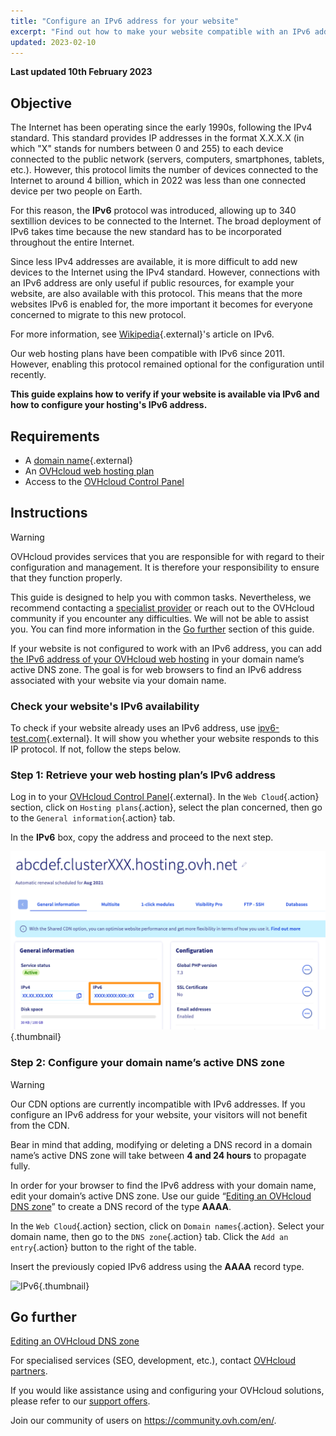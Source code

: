 ```yaml
---
title: "Configure an IPv6 address for your website"
excerpt: "Find out how to make your website compatible with an IPv6 address"
updated: 2023-02-10
---
```


**Last updated 10th February 2023**

## Objective

The Internet has been operating since the early 1990s, following the IPv4 standard. This standard provides IP addresses in the format X.X.X.X (in which "X" stands for numbers between 0 and 255) to each device connected to the public network (servers, computers, smartphones, tablets, etc.). However, this protocol limits the number of devices connected to the Internet to around 4 billion, which in 2022 was less than one connected device per two people on Earth.

For this reason, the **IPv6** protocol was introduced, allowing up to 340 sextillion devices to be connected to the Internet. The broad deployment of IPv6 takes time because the new standard has to be incorporated throughout the entire Internet.

Since less IPv4 addresses are available, it is more difficult to add new devices to the Internet using the IPv4 standard. However, connections with an IPv6 address are only useful if public resources, for example your website, are also available with this protocol. This means that the more websites IPv6 is enabled for, the more important it becomes for everyone concerned to migrate to this new protocol.

For more information, see [Wikipedia](https://en.wikipedia.org/wiki/IPv6){.external}'s article on IPv6.

Our web hosting plans have been compatible with IPv6 since 2011. However, enabling this protocol remained optional for the configuration until recently. 

**This guide explains how to verify if your website is available via IPv6 and how to configure your hosting's IPv6 address.**

## Requirements

- A [domain name](https://www.ovhcloud.com/en-ie/domains/){.external}
- An [OVHcloud web hosting plan](https://www.ovhcloud.com/en-ie/web-hosting/)
- Access to the [OVHcloud Control Panel](https://www.ovh.com/auth/?action=gotomanager&from=https://www.ovh.ie/&ovhSubsidiary=ie)

## Instructions

> [!warning]
>
> OVHcloud provides services that you are responsible for with regard to their configuration and management. It is therefore your responsibility to ensure that they function properly.
>
> This guide is designed to help you with common tasks. Nevertheless, we recommend contacting a [specialist provider](https://partner.ovhcloud.com/en-ie/directory/) or reach out to the OVHcloud community if you encounter any difficulties. We will not be able to assist you. You can find more information in the [Go further](#go-further) section of this guide.
>

If your website is not configured to work with an IPv6 address, you can add [the IPv6 address of your OVHcloud web hosting](/pages/web/hosting/clusters_and_shared_hosting_IP) in your domain name’s active DNS zone. The goal is for web browsers to find an IPv6 address associated with your website via your domain name.

### Check your website's IPv6 availability

To check if your website already uses an IPv6 address, use [ipv6-test.com](https://ipv6-test.com/validate.php){.external}. It will show you whether your website responds to this IP protocol. If not, follow the steps below.

### Step 1: Retrieve your web hosting plan’s IPv6 address

Log in to your [OVHcloud Control Panel](https://www.ovh.com/auth/?action=gotomanager&from=https://www.ovh.ie/&ovhSubsidiary=ie){.external}. In the `Web Cloud`{.action} section, click on `Hosting plans`{.action}, select the plan concerned, then go to the `General information`{.action} tab.

In the **IPv6** box, copy the address and proceed to the next step.

![IPv6](images/ipv6_01.png){.thumbnail}

### Step 2: Configure your domain name’s active DNS zone

> [!warning]
>
> Our CDN options are currently incompatible with IPv6 addresses. If you configure an IPv6 address for your website, your visitors will not benefit from the CDN.
>
> Bear in mind that adding, modifying or deleting a DNS record in a domain name’s active DNS zone will take between **4 and 24 hours** to propagate fully.
>

In order for your browser to find the IPv6 address with your domain name, edit your domain’s active DNS zone. Use our guide “[Editing an OVHcloud DNS zone](/pages/web/domains/dns_zone_edit#edit-your-domain-names-ovhcloud-dns-zone)” to create a DNS record of the type **AAAA**.

In the `Web Cloud`{.action} section, click on `Domain names`{.action}. Select your domain name, then go to the `DNS zone`{.action} tab. Click the `Add an entry`{.action} button to the right of the table. 

Insert the previously copied IPv6 address using the **AAAA** record type.

![IPv6](images/ipv6_02.png){.thumbnail}

## Go further <a name="go-further"></a>

[Editing an OVHcloud DNS zone](/pages/web/domains/dns_zone_edit#edit-your-domain-names-ovhcloud-dns-zone)

For specialised services (SEO, development, etc.), contact [OVHcloud partners](https://partner.ovhcloud.com/en-ie/directory/).

If you would like assistance using and configuring your OVHcloud solutions, please refer to our [support offers](https://www.ovhcloud.com/en-ie/support-levels/).

Join our community of users on <https://community.ovh.com/en/>.